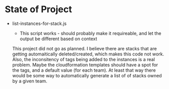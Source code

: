 # State of Project

- list-instances-for-stack.js
  - This script works - should probably make it requireable, and let the output be different based on context


  This project did not go as planned.  I believe there are stacks that are getting automaitically deleted/created, which makes this code not work.  Also, the inconsitency of tags being added to the instances is a real problem.  Maybe the cloudformation templates should have a spot for the tags, and a default value (for each team).  At least that way there would be some way to automatically generate a list of of stacks owned by a given team.
